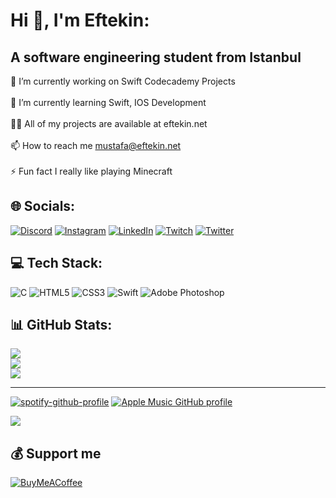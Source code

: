 # Hi 👋, I'm Eftekin:
## A software engineering student from Istanbul
🔭 I’m currently working on Swift Codecademy Projects<br><br>🌱 I’m currently learning Swift, IOS Development<br><br>👨‍💻 All of my projects are available at eftekin.net<br><br>📫 How to reach me mustafa@eftekin.net<br><br>⚡ Fun fact I really like playing Minecraft


## 🌐 Socials:
[![Discord](https://img.shields.io/badge/Discord-%237289DA.svg?style=for-the-badge&logo=discord&logoColor=white)](https://discord.gg/SpN6SUn9Jp) [![Instagram](https://img.shields.io/badge/Instagram-%23E4405F.svg?style=for-the-badge&logo=Instagram&logoColor=white)](https://instagram.com/eftekindev) [![LinkedIn](https://img.shields.io/badge/LinkedIn-%230077B5.svg?style=for-the-badge&logo=linkedin&logoColor=white)](https://linkedin.com/in/eftekin) [![Twitch](https://img.shields.io/badge/Twitch-%239146FF.svg?style=for-the-badge&logo=Twitch&logoColor=white)](https://twitch.tv/meftekin) [![Twitter](https://img.shields.io/badge/Twitter-%231DA1F2.svg?style=for-the-badge&logo=Twitter&logoColor=white)](https://twitter.com/efmacin) 

## 💻 Tech Stack:
![C](https://img.shields.io/badge/c-%2300599C.svg?style=for-the-badge&logo=c&logoColor=white) ![HTML5](https://img.shields.io/badge/html5-%23E34F26.svg?style=for-the-badge&logo=html5&logoColor=white) ![CSS3](https://img.shields.io/badge/css3-%231572B6.svg?style=for-the-badge&logo=css3&logoColor=white) ![Swift](https://img.shields.io/badge/swift-F54A2A?style=for-the-badge&logo=swift&logoColor=white) ![Adobe Photoshop](https://img.shields.io/badge/adobephotoshop-%2331A8FF.svg?style=for-the-badge&logo=adobephotoshop&logoColor=white)

## 📊 GitHub Stats:
![](https://github-readme-stats.vercel.app/api?username=Eftekin&theme=swift&hide_border=true&include_all_commits=true&count_private=false)<br/>
![](https://github-readme-streak-stats.herokuapp.com/?user=Eftekin&theme=swift&hide_border=true)<br/>
![](https://github-readme-stats.vercel.app/api/top-langs/?username=Eftekin&theme=swift&hide_border=true&include_all_commits=true&count_private=false&layout=compact)

---
[![spotify-github-profile](https://spotify-github-profile.vercel.app/api/view?uid=11152987746&cover_image=true&theme=default&bar_color=000000&bar_color_cover=true)](https://spotify-github-profile.vercel.app/api/view?uid=11152987746&redirect=true)
[![Apple Music GitHub profile](https://apple-music-github-profile.rayriffy.com/theme/light.svg?uid=000084.9bcda61723694483aa278f8b9b4cd108.2005)](https://github.com/rayriffy/apple-music-github-profile)

[![](https://visitcount.itsvg.in/api?id=Eftekin&icon=0&color=12)](https://visitcount.itsvg.in)

  ## 💰 Support me
  [![BuyMeACoffee](https://img.shields.io/badge/Buy%20Me%20a%20Coffee-ffdd00?style=for-the-badge&logo=buy-me-a-coffee&logoColor=black)](https://buymeacoffee.com/eftekin) 

  

